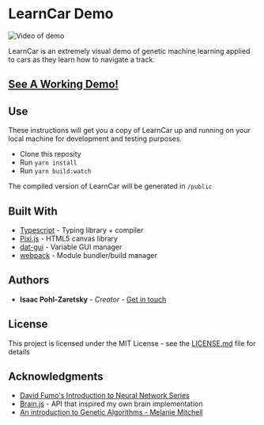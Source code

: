 # LearnCar Demo
![Video of demo](https://media.giphy.com/media/3otWpseA5yA2dnBFxS/giphy.gif)

LearnCar is an extremely visual demo of genetic machine learning applied to cars as they learn how to navigate a track. 

## [See A Working Demo!](http://isaacpz.me/LearnCar/)


## Use

These instructions will get you a copy of LearnCar up and running on your local machine for development and testing purposes. 

 * Clone this reposity
 * Run `yarn install`
 * Run `yarn build:watch`

The compiled version of LearnCar will be generated in `/public`

## Built With

* [Typescript](https://www.typescriptlang.org) - Typing library + compiler
* [Pixi.js](https://github.com/pixijs/pixi.js) - HTML5 canvas library
* [dat-gui](https://github.com/dataarts/dat.gui) - Variable GUI manager
* [webpack](https://webpack.github.io) - Module bundler/build manager

## Authors

* **Isaac Pohl-Zaretsky** - *Creator* - [Get in touch](mailto:email@isaacpz.me)

## License

This project is licensed under the MIT License - see the [LICENSE.md](LICENSE.md) file for details

## Acknowledgments

* [David Fumo's Introduction to Neural Network Series](https://medium.com/towards-data-science/a-gentle-introduction-to-neural-networks-series-part-1-2b90b87795bc)
* [Brain.js](https://github.com/harthur/brain) - API that inspired my own brain implementation
* [An introduction to Genetic Algorithms - Melanie Mitchell](http://www.boente.eti.br/fuzzy/ebook-fuzzy-mitchell.pdf)

